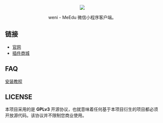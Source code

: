 <p align="center"><img src="doc/images/demo.png"/></p>
<p align="center">weni - MeEdu 微信小程序客户端。</p>

## 链接

- [官网](https://meedu.vip)
- [插件商城](https://meedu.vip/addons)

## FAQ

[安装教程](https://www.yuque.com/meedu/foyrg7/zn927m)

## LICENSE

本项目采用的是 **GPLv3** 开源协议，也就意味着任何基于本项目衍生的项目都必须开放源代码。该协议并不限制您商业使用。